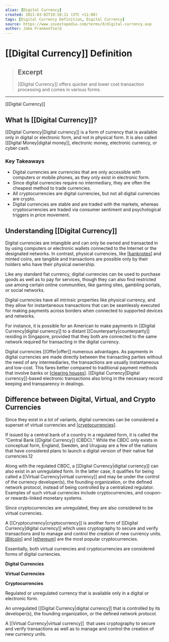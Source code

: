 ```yaml
---
alias: [Digital Currency]
created: 2021-03-02T19:18:11 (UTC +11:00)
tags: [Digital Currency Definition, Digital Currency]
source: https://www.investopedia.com/terms/d/digital-currency.asp
author: Jake Frankenfield
---
```


# [[Digital Currency]] Definition

> ## Excerpt
> [[Digital Currency]] offers quicker and lower cost transaction processing and comes in various forms.

---

[[Digital Currency]]
## What Is [[Digital Currency]]?

[[Digital Currency|Digital currency]] is a form of currency that is available only in digital or electronic form, and not in physical form. It is also called [[Digital Money|digital money]], electronic money, electronic currency, or cyber cash.

### Key Takeaways

-   Digital currencies are currencies that are only accessible with computers or mobile phones, as they only exist in electronic form.
-   Since digital currencies require no intermediary, they are often the cheapest method to trade currencies.
-   All cryptocurrencies are digital currencies, but not all digital currencies are crypto.
-   Digital currencies are stable and are traded with the markets, whereas cryptocurrencies are traded via consumer sentiment and psychological triggers in price movement.

## Understanding [[Digital Currency]]

Digital currencies are intangible and can only be owned and transacted in by using computers or electronic wallets connected to the Internet or the designated networks. In contrast, physical currencies, like [[banknotes]](https://www.investopedia.com/terms/b/banknote.asp) and minted coins, are tangible and transactions are possible only by their holders who have their physical ownership.

Like any standard fiat currency, digital currencies can be used to purchase goods as well as to pay for services, though they can also find restricted use among certain online communities, like gaming sites, gambling portals, or social networks.

Digital currencies have all intrinsic properties like physical currency, and they allow for instantaneous transactions that can be seamlessly executed for making payments across borders when connected to supported devices and networks.

For instance, it is possible for an American to make payments in [[Digital Currency|digital currency]] to a distant [[Counterparty|counterparty]] residing in Singapore, provided that they both are connected to the same network required for transacting in the digital currency.

Digital currencies [[Offer|offer]] numerous advantages. As payments in digital currencies are made directly between the transacting parties without the need of any intermediaries, the transactions are usually instantaneous and low-cost. This fares better compared to traditional payment methods that involve banks or [[clearing houses]](https://www.investopedia.com/terms/c/clearinghouse.asp). [[Digital Currency|Digital currency]]-based electronic transactions also bring in the necessary record keeping and transparency in dealings.

## Difference between Digital, Virtual, and Crypto Currencies

Since they exist in a lot of variants, digital currencies can be considered a superset of virtual currencies and [[cryptocurrencies]](https://www.investopedia.com/terms/c/[[Cryptocurrency|cryptocurrency]].asp).

If issued by a central bank of a country in a regulated form, it is called the “Central Bank [[Digital Currency]] (CBDC).” While the CBDC only exists in conceptual form, England, Sweden, and Uruguay are a few of the nations that have considered plans to launch a digital version of their native fiat currencies.12

Along with the regulated CBDC, a [[Digital Currency|digital currency]] can also exist in an unregulated form. In the latter case, it qualifies for being called a [[Virtual Currency|virtual currency]] and may be under the control of the currency developer(s), the founding organization, or the defined network protocol, instead of being controlled by a centralized regulator. Examples of such virtual currencies include cryptocurrencies, and coupon- or rewards-linked monetary systems.

Since cryptocurrencies are unregulated, they are also considered to be virtual currencies.

A [[Cryptocurrency|cryptocurrency]] is another form of [[Digital Currency|digital currency]] which uses cryptography to secure and verify transactions and to manage and control the creation of new currency units. [[Bitcoin]](https://www.investopedia.com/terms/b/bitcoin.asp) and [[ethereum]](https://www.investopedia.com/terms/e/[[Ethereum|ethereum]].asp) are the most popular cryptocurrencies.

Essentially, both virtual currencies and cryptocurrencies are considered forms of digital currencies.

**Digital Currencies**

**Virtual Currencies**

**Cryptocurrencies**

Regulated or unregulated currency that is available only in a digital or electronic form.

An unregulated [[Digital Currency|digital currency]] that is controlled by its developer(s), the founding organization, or the defined network protocol.

A [[Virtual Currency|virtual currency]]  that uses cryptography to secure and verify transactions as well as to manage and control the creation of new currency units.
